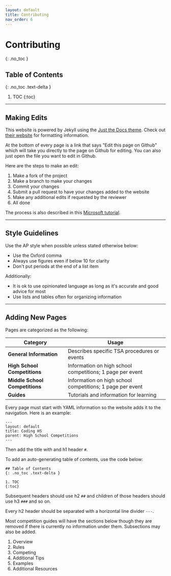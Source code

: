 ```yaml
---
layout: default
title: Contributing
nav_order: 6
---
```


# Contributing
{: .no_toc }

## Table of Contents
{: .no_toc .text-delta }

1. TOC
{:toc}

---

## Making Edits

This website is powered by Jekyll using the [Just the Docs theme](https://github.com/pmarsceill/just-the-docs). Check out [their website](https://pmarsceill.github.io/just-the-docs/) for formatting information.

At the bottom of every page is a link that says "Edit this page on Github" which will take you directly to the page on Github for editing. You can also just open the file you want to edit in Github.

Here are the steps to make an edit:

1. Make a fork of the project
2. Make a branch to make your changes
3. Commit your changes
4. Submit a pull request to have your changes added to the website
5. Make any additional edits if requested by the reviewer
6. All done

The process is also described in this [Microsoft tutorial](https://docs.microsoft.com/en-us/learn/modules/contribute-open-source/).

---

## Style Guidelines

Use the AP style when possible unless stated otherwise below:

- Use the Oxford comma
- Always use figures even if below 10 for clarity
- Don't put periods at the end of a list item

Additionally:

- It is ok to use opinionated language as long as it's accurate and good advice for most
- Use lists and tables often for organizing information

---

## Adding New Pages

Pages are categorized as the following:

| Category | Usage |
| --- | --- |
| **General Information** | Describes specific TSA procedures or events |
| **High School Competitions** | Information on high school competitions; 1 page per event |
| **Middle School Competitions** | Information on high school competitions; 1 page per event |
| **Guides** | Tutorials and information for learning |

Every page must start with YAML information so the website adds it to the navigation.
Here is an example:

```
---
layout: default
title: Coding HS
parent: High School Competitions
---
```

Then add the title with and h1 header `#`.

To add an auto-generating table of contents, use the code below:

```
## Table of Contents
{: .no_toc .text-delta }

1. TOC
{:toc}
```

Subsequent headers should use h2 `##` and children of those headers should use h3 `###` and so on.

Every h2 header should be separated with a horizontal line divider `---`.

Most competition guides will have the sections below though they are removed if there is currently no information under them. Subsections may also be added.

1. Overview
2. Rules
3. Competing
4. Additional Tips
5. Examples
6. Additional Resources
